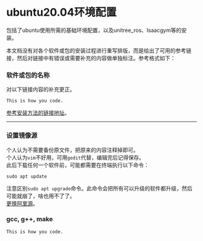 # ubuntu20.04环境配置
包括了ubuntu使用所需的基础环境配置，以及unitree_ros、Isaacgym等的安装。  

本文档没有对各个软件或包的安装过程进行重写排版，而是给出了可用的参考链接，然后对链接中有错误或需要补充的内容做单独标注。参考格式如下：  
### 软件或包的名称
对以下链接内容的补充更正。

```
This is how you code.
```

 [参考安装方法的链接地址](https://github.com/MSP-xEN/ubuntu20.04)。

---

### 设置镜像源
个人认为不需要备份原文件，把原来的内容注释掉即可。  
个人认为```vim```不好用，可用```gedit```代替，编辑完后记得保存。  
此后下载任何一个软件前，可能都需要在终端执行以下命令：
```
sudo apt update
```
注意区别```sudo apt upgrade```命令。此命令会把所有可以升级的软件都升级，然后可能就崩了，啥也用不了了。  
[更换阿里源](https://blog.csdn.net/MacWx/article/details/137689898)。

### gcc, g++, make
```
This is how you code.
```
